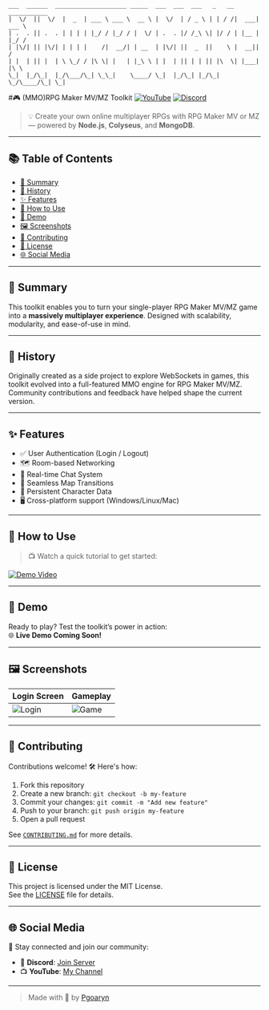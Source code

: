 ```ascii
___  ______  ____________________ _____  ___  ___  ___   _   __ ___________ 
|  \/  ||  \/  |  _  | ___ \ ___ \  __ \ |  \/  | / _ \ | | / /|  ___| ___ \
| .  . || .  . | | | | |_/ / |_/ / |  \/ | .  . |/ /_\ \| |/ / | |__ | |_/ /
| |\/| || |\/| | | | |    /|  __/| | __  | |\/| ||  _  ||    \ |  __||    / 
| |  | || |  | \ \_/ / |\ \| |   | |_\ \ | |  | || | | || |\  \| |___| |\ \ 
\_|  |_/\_|  |_/\___/\_| \_\_|    \____/ \_|  |_/\_| |_/\_| \_/\____/\_| \_|
```
#🎮 (MMO)RPG Maker MV/MZ Toolkit
[![YouTube](https://img.shields.io/badge/YouTube-Subscribe-red?logo=youtube)](https://youtube.com/@Tendev2d)
[![Discord](https://img.shields.io/discord/1346822805576220755?label=discord&logo=discord&color=5865F2)](https://discord.gg/ekkdGH2RxK)

> 💡 Create your own online multiplayer RPGs with RPG Maker MV or MZ — powered by **Node.js**, **Colyseus**, and **MongoDB**.

---

## 📚 Table of Contents

- [📖 Summary](#-summary)
- [📜 History](#-history)
- [✨ Features](#-features)
- [🎥 How to Use](#-how-to-use)
- [🧪 Demo](#-demo)
- [🖼 Screenshots](#-screenshots)
- [🤝 Contributing](#-contributing)
- [🪪 License](#-license)
- [🌐 Social Media](#-social-media)

---

## 📖 Summary

This toolkit enables you to turn your single-player RPG Maker MV/MZ game into a **massively multiplayer experience**. Designed with scalability, modularity, and ease-of-use in mind.

---

## 📜 History

Originally created as a side project to explore WebSockets in games, this toolkit evolved into a full-featured MMO engine for RPG Maker MV/MZ. Community contributions and feedback have helped shape the current version.

---

## ✨ Features

- ✅ User Authentication (Login / Logout)  
- 🗺️ Room-based Networking  
- 💬 Real-time Chat System  
- 🔄 Seamless Map Transitions  
- 💾 Persistent Character Data  
- 🖥️ Cross-platform support (Windows/Linux/Mac)

---

## 🎥 How to Use

> 📺 Watch a quick tutorial to get started:

[![Demo Video](https://img.youtube.com/vi/dQw4w9WgXcQ/0.jpg)](https://www.youtube.com/watch?v=dQw4w9WgXcQ)

---

## 🧪 Demo

Ready to play? Test the toolkit’s power in action:  
🌐 **Live Demo Coming Soon!**

---

## 🖼 Screenshots

| Login Screen | Gameplay |
|--------------|----------|
| ![Login](https://via.placeholder.com/300x200?text=Login+Screen) | ![Game](https://via.placeholder.com/300x200?text=In-Game) |

---

## 🤝 Contributing

Contributions welcome! 🛠 Here's how:

1. Fork this repository  
2. Create a new branch: `git checkout -b my-feature`  
3. Commit your changes: `git commit -m "Add new feature"`  
4. Push to your branch: `git push origin my-feature`  
5. Open a pull request

See [`CONTRIBUTING.md`](CONTRIBUTING.md) for more details.

---

## 🪪 License

This project is licensed under the MIT License.  
See the [LICENSE](LICENSE) file for details.

---

## 🌐 Social Media

📣 Stay connected and join our community:  
- 💬 **Discord**: [Join Server](https://discord.gg/ekkdGH2RxK)  
- 📺 **YouTube**: [My Channel](https://youtube.com/@Tendev2d)

---

> Made with 💖 by [Pgoaryn](https://github.com/Pgoaryn)
